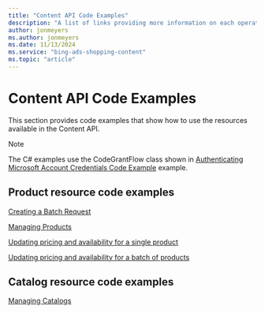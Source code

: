 ```yaml
---
title: "Content API Code Examples"
description: "A list of links providing more information on each operation available in the Content API."
author: jonmeyers
ms.author: jonmeyers
ms.date: 11/13/2024
ms.service: "bing-ads-shopping-content"
ms.topic: "article"
---
```


# Content API Code Examples

This section provides code examples that show how to use the resources available in the Content API.

> [!NOTE]
> The C# examples use the CodeGrantFlow class shown in [Authenticating Microsoft Account Credentials Code Example](code-example-authentication-oauth.md) example.

## Product resource code examples

<a name="batch"></a>
[Creating a Batch Request](code-example-create-batch-request.md)  

<a name="products"></a>
[Managing Products](code-example-manage-products.md)

<a name="singleinventoryupdate"></a>
[Updating pricing and availability for a single product](code-example-single-product-update.md)

<a name="batchinventoryupdate"></a>
[Updating pricing and availability for a batch of products](code-example-batch-product-update.md)

## Catalog resource code examples

<a name="catalog"></a>
[Managing Catalogs](code-example-manage-catalogs.md)  
